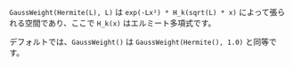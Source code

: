 `GaussWeight(Hermite(L), L)` は `exp(-Lx²) * H_k(sqrt(L) * x)` によって張られる空間であり、ここで `H_k(x)` はエルミート多項式です。

デフォルトでは、`GaussWeight()` は `GaussWeight(Hermite(), 1.0)` と同等です。
